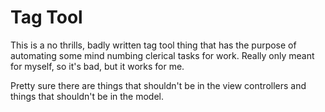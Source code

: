 # Tag Tool

This is a no thrills, badly written tag tool thing that has the purpose of automating some mind numbing clerical tasks for work. Really only meant for myself, so it's bad, but it works for me.

Pretty sure there are things that shouldn't be in the view controllers and things that shouldn't be in the model.